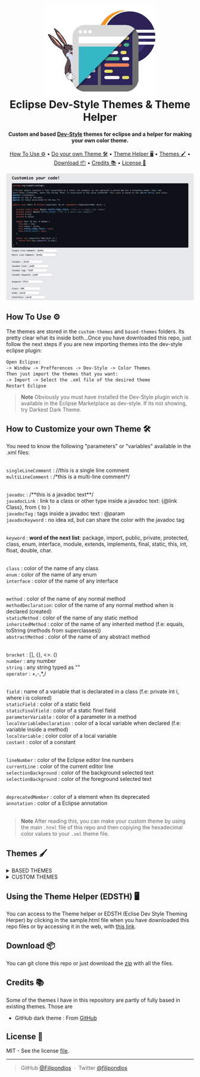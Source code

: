 
<h1 align="center">
  <br>
  <a href="https://www.eclipse.org/"><img src=".resources/logo.png" alt="Eclipse" width="300"></a>
  <br>
  Eclipse Dev-Style Themes & Theme Helper
  <br>
</h1>

<h4 align="center">Custom and based <a href="https://www.genuitec.com/products/devstyle/" alt="Dev-Style">Dev-Style</a> themes for eclipse and a helper for making your own color theme.</h4>

<p align="center">
  <a href="#how-to-use">How To Use ⚙</a> •
  <a href="#own-theming">Do your own Theme 🛠</a> •
  <a href="#helper">Theme Helper 🖥</a> •
  <a href="#themes">Themes 🖌</a> •
  <a href="#download">Download 📦</a> •
  <a href="#credits">Credits 📚</a> •
  <a href="#license">License 📜</a>
</p>

<img src=".resources/prev.png" alt="demo"/>

<a name="how-to-use"></a>

## How To Use ⚙

The themes are stored in the ``custom-themes`` and ``based-themes`` folders. Its pretty clear what its inside both...Once you have downloaded this repo, just follow the next steps if you are new importing themes into the dev-style eclipse plugin:
```
Open Eclipse:
-> Window -> Prefferences -> Dev-Style -> Color Themes
Then just import the themes that you want:
-> Import -> Select the .xml file of the desired theme
Restart Eclipse
```

> **Note**
> Obviously you must have installed the Dev-Style plugin wich is available in the Eclipse Marketplace as dev-style. If its not showing, try Darkest Dark Theme.

<a name="own-theming"></a>

## How to Customize your own Theme 🛠
You need to know the following "parameters" or "variables" available in the .xml files:<br><br>

``singleLineComment`` : //this is a single line comment <br>
``multiLineComment`` : /\*this is a multi-line comment\*/ <br>
<br>

 ``javadoc`` : /\*\*this is a javadoc text\*\*/<br>
 ``javadocLink`` : link to a class or other type inside a javadoc text: {@link Class}, from { to }<br>
 ``javadocTag`` : tags inside a javadoc text : @param<br>
 ``javadocKeyword`` : no idea xd, but can share the color with the javadoc tag<br>
<br>
 
 ``keyword`` : **word of the next list**: package, import, public, private, protected, class, enum, interface, module, extends, implements, final, static, this, int, float, double, char.<br>
 <br>
 
 ``class`` : color of the name of any class<br>
 ``enum`` : color of the name of any enum<br>
 ``interface`` : color of the name of any interface<br>
 <br>

``method`` : color of the name of any normal method<br>
``methodDeclaration``: color of the name of any normal method when is declared (created)<br>
``staticMethod`` : color of the name of any static method<br>
``inheritedMethod`` : color of the name of any inherited method (f.e: equals, toString (methods from superclasses))<br>
``abstractMethod`` : color of the name of any abstract method<br>
<br>

``bracket`` : [], {}, <>. ()<br>
``number`` : any number<br>
``string`` : any string typed as ""<br>
``operator`` : +,-,*,/<br>
<br>

``field`` : name of a variable that is declarated in a class (f.e: private int i, where i is colored)<br>
``staticField`` : color of a static field<br>
``staticFinalField`` : color of a static finel field<br>
``parameterVariable`` : color of a parameter in a method<br>
``localVariableDeclaration`` : color of a local variable when declared (f.e: variable inside a method)<br>
``localVariable`` : color color of a local variable<br>
``costant`` : color of a constant<br>
<br>

``lineNumber`` : color of the Eclipse editor line numbers<br>
``currentLine`` : color of the current editor line<br>
``selectionBackground`` : color of the background selected text<br>
``selectionBackground`` : color of the foreground selected text<br>
<br>

``deprecatedMember`` : color of a element when its deprecated<br>
``annotation`` : color of a Eclipse annotation<br>
<br>

> **Note**
> After reading this, you can make your custom theme by using the main ``.html`` file of this repo and then copiying the hexadecimal color values to your ``.xml`` theme file. 

<a name="themes"></a>

## Themes 🖌

<details><summary>BASED THEMES</summary>
<p>

### One Dark
![imagen](https://user-images.githubusercontent.com/91225771/199129663-f1c34680-aa63-40c5-80ba-c3029d8a6dc6.png)

## Nord
![imagen](https://user-images.githubusercontent.com/91225771/199133416-25fea3c3-0845-4eb9-a96e-b11f5680c86a.png)

### Github Dark Theme
![imagen](https://user-images.githubusercontent.com/91225771/199129783-fb262dd5-4ddd-423d-a1e1-0af2afbafdcf.png)

</p>
</details>

<details><summary>CUSTOM THEMES</summary>
<p>

### Filipondios Dark Theme I
![imagen](https://user-images.githubusercontent.com/91225771/199130396-e50ab730-1090-441a-b0c7-28e80c91acf7.png)

### Filipondios Dark Theme II
![imagen](https://user-images.githubusercontent.com/91225771/199130450-8637fddb-3c00-4468-94ef-f71088e3da99.png)

</p>
</details>

<a name="helper"></a>

## Using the Theme Helper (EDSTH) 🖥
You can access to the Theme helper or EDSTH (Eclise Dev Style Theming Herper) by clicking in the sample.html file when you have downloaded this repo files
or by accessing it in the web, with <a href="">this link</a>.

<a name="download"></a>

## Download 📦
You can git clone this repo or just download the <a href="https://codeload.github.com/Filipondios/Eclipse-Dev-Style-Themes/zip/refs/heads/main">zip</a> with all the files.

<a name="credits"></a>

## Credits 📚
Some of the themes I have in this repository are partly of fully based in existing themes. Those are
- GitHub dark theme : From <a href="www.github.com">GitHub</a>

<a name="license"></a>

## License 📜
MIT - See the license <a href="LICENSE">file</a>.

---

> GitHub [@Filipondios](https://github.com/Filipondios) &nbsp;&middot;&nbsp;
> Twitter [@filipondios](https://twitter.com/Filipondios)

